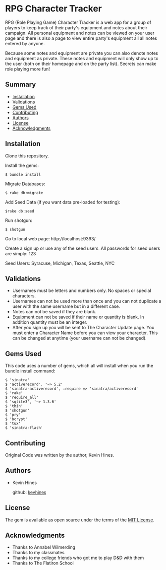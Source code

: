 # RPG Character Tracker

RPG (Role Playing Game) Character Tracker is a web app for a group of players to keep track of their party's equipment and notes about their campaign. All personal equipment and notes can be viewed on your user page and there is also a page to view entire party's equipment all all notes entered by anyone.

Because some notes and equipment are private you can also denote notes and equipment as private. These notes and equipment will only show up to the user (both on their homepage and on the party list). Secrets can make role playing more fun!

## Summary

  - [Installation](#Installation)
  - [Validations](#Validations)
  - [Gems Used](#gems-used)
  - [Contributing](#contributing)
  - [Authors](#authors)
  - [License](#license)
  - [Acknowledgments](#acknowledgments)

## Installation

Clone this repository.

Install the gems:

    $ bundle install

Migrate Databases:
    
    $ rake db:migrate

Add Seed Data (if you want data pre-loaded for testing):

    $rake db:seed

Run shotgun:

    $ shotgun

Go to local web page: http://localhost:9393/

Create a sign up or use any of the seed users. All passwords for seed users are simply: 123

Seed Users: Syracuse, Michigan, Texas, Seattle, NYC

## Validations

- Usernames must be letters and numbers only. No spaces or special characters.
- Usernames can not be used more than once and you can not duplicate a user with the same username but in a different case.
- Notes can not be saved if they are blank.
- Equipment can not be saved if their name or quantity is blank. In addition quantity must be an integer.
- After you sign up you will be sent to The Character Update page. You must enter a Character Name before you can view your character. This can be changed at anytime (your username can not be changed).

## Gems Used

This code uses a number of gems, which all will install when you run the bundle install command:

    $ 'sinatra'
    $ 'activerecord', '~> 5.2'
    $ 'sinatra-activerecord', :require => 'sinatra/activerecord'
    $ 'rake'
    $ 'require_all'
    $ 'sqlite3', '~> 1.3.6'
    $ 'thin'
    $ 'shotgun'
    $ 'pry'
    $ 'bcrypt'
    $ 'tux'
    $ 'sinatra-flash'

## Contributing

Original Code was written by the author, Kevin Hines.

## Authors

  - Kevin Hines

    github: [kevhines](https://github.com/kevhines/)

## License

The gem is available as open source under the terms of the [MIT License](LICENSE.md).

## Acknowledgments

- Thanks to Annabel Wilmerding
- Thanks to my classmates
- Thanks to my college friends who got me to play D&D with them
- Thanks to The Flatiron School
